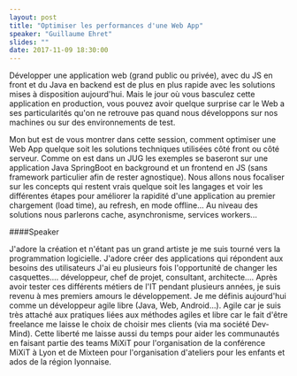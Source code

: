 ```yaml
---
layout: post
title: "Optimiser les performances d'une Web App"
speaker: "Guillaume Ehret"
slides: ""
date: 2017-11-09 18:30:00
---
```

Développer une application web (grand public ou privée), avec du JS en front et du Java en backend est de plus en plus rapide avec les solutions mises à disposition aujourd'hui. Mais le jour où vous basculez cette application en production, vous pouvez avoir quelque surprise car le Web a ses particularités qu'on ne retrouve pas quand nous développons sur nos machines ou sur des environnements de test.

Mon but est de vous montrer dans cette session, comment optimiser une Web App quelque soit les solutions techniques utilisées côté front ou côté serveur. Comme on est dans un JUG les exemples se baseront sur une application Java SpringBoot en background et un frontend en JS (sans framework particulier afin de rester agnostique). Nous allons nous focaliser sur les concepts qui restent vrais quelque soit les langages et voir les différentes étapes pour améliorer la rapidité d'une application au premier chargement (load time), au refresh, en mode offline... Au niveau des solutions nous parlerons cache, asynchronisme, services workers...

####Speaker

J'adore la création et n'étant pas un grand artiste je me suis tourné vers la programmation logicielle. J'adore créer des applications qui répondent aux besoins des utilisateurs J'ai eu plusieurs fois l'opportunité de  changer les casquettes.... développeur, chef de projet, consultant, architecte.... Après avoir tester ces différents métiers de l'IT pendant plusieurs années, je suis revenu à mes premiers amours le développement. Je me définis aujourd'hui comme un développeur agile libre (Java, Web, Android...). Agile car je suis très attaché aux pratiques liées aux méthodes agiles et libre car le fait d'être freelance me laisse le choix de choisir mes clients (via ma société Dev-Mind). Cette liberté me laisse aussi du temps pour aider les communautés en faisant partie des teams MiXiT pour l'organisation de la conférence MiXiT à Lyon et de Mixteen pour l'organisation d'ateliers pour les enfants et ados de la région lyonnaise.
